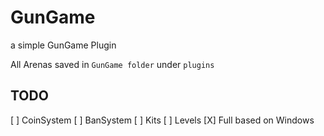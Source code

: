 # GunGame
a simple GunGame Plugin

All Arenas saved in ```GunGame folder``` under ```plugins```

## TODO
 
[ ] CoinSystem
[ ] BanSystem
[ ] Kits
[ ] Levels
[X] Full based on Windows

